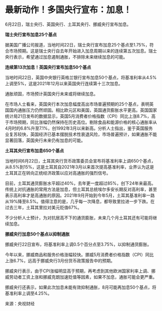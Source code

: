 

# 最新动作！多国央行宣布：加息！

6月22日，瑞士央行、英国央行、土耳其央行、挪威央行宣布加息。

**瑞士央行宣布加息25个基点**

据美国广播公司报道，当地时间22日，瑞士央行宣布加息25个基点至1.75%，符合市场预期。这是瑞士央行自去年开始进入加息周期以来的连续第五次加息。瑞士央行表示，希望通过加息遏制通胀，不排除未来继续加息的可能。

**连续第13次加息！英国央行宣布加息50个基点**

当地时间22日，英国中央银行英格兰银行宣布加息50个基点，将基准利率从4.5%上调至5%，这是2021年12月以来英国央行连续第十三次加息。

通胀顽固，市场预计英国央行未来或将继续加息。

在市场人士看来，英国央行本次加息幅度高出市场普遍预期的25个基点，表明英国国内通胀压力仍然顽固。相比欧元区和美国，英国通货膨胀水平更高。英国国家统计局21日发布的数据显示，英国5月消费者价格指数（CPI）同比上涨8.7%，高于市场预期，同比涨幅仍然保持在历史高位。剔除食品和能源价格的核心通胀率从4月时的6.8%升至7.1%，创1992年3月以来新高。分析人士指出，鉴于英国服务业复苏较快，英国经济已基本摆脱技术性衰退风险，市场普遍预计，如果通胀不能显著回落，英国央行未来仍有加息的可能。

**土耳其央行宣布加息650个基点**

当地时间6月22日，土耳其央行货币政策委员会宣布将基准利率上调650个基点，从8.5%到15%，这是土耳其自2021年3月以来首次提高基准利率，业界认为这是土耳其正在转向正统经济政策以应对高通胀的强烈信号。

目前，土耳其通货膨胀水平超过40%，去年更一度超过85%，创下24年来最高。传统上对抗通胀的常用方法是加息，但土耳其总统埃尔多安长期反对高利率，甚至表示高利率才是高通胀的原因。2021年9月开始到今年5月，土耳其基准利率一路从19%降至8.5%。值得注意的是，几乎每一次降息，都导致里拉进一步下跌。在过去三年，土耳其里拉对美元贬值67%。

不少分析人士预计，为对抗居高不下的通货膨胀，未来几个月土耳其还有可能将继续加息。

**挪威央行加息50个基点以抑制通胀**

挪威央行22日宣布，将基准利率上调0.5个百分点至3.75%，以抑制通货膨胀。

今年以来，挪威商品和服务价格涨幅较快。挪威5月消费者价格指数（CPI）同比上涨6.7%，远高于挪威央行3月份货币政策报告中的预期。

挪威央行表示，由于CPI涨幅明显高于预期，再考虑到其他欧洲国家利率上调、挪威劳动者工资上涨和挪威克朗加速贬值等因素，如果不加息，通胀可能会更严重。

挪威央行还表示，如果此次加息未能有效抑制通胀，8月可能再加息50个基点，将基准利率上调至4.25%。

来源：央视财经

